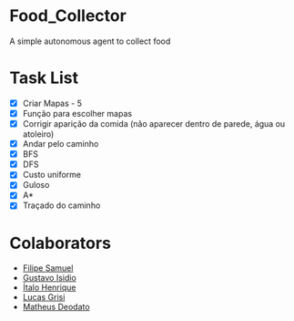 # Food_Collector

A simple autonomous agent to collect food

# Task List
 - [x] Criar Mapas - 5
 - [x] Função para escolher mapas
 - [x] Corrigir aparição da comida (não aparecer dentro de parede, água ou atoleiro)
 - [x] Andar pelo caminho
 - [x] BFS
 - [x] DFS
 - [x] Custo uniforme
 - [x] Guloso
 - [X] A*
 - [x] Traçado do caminho

# Colaborators 

- [Filipe Samuel](https://github.com/fss8)
- [Gustavo Isidio](https://github.com/gustavoisidio)
- [Ítalo Henrique](https://github.com/italoh623)
- [Lucas Grisi](https://github.com/lucasgrisiq)
- [Matheus Deodato](https://github.com/deodatomatheus)